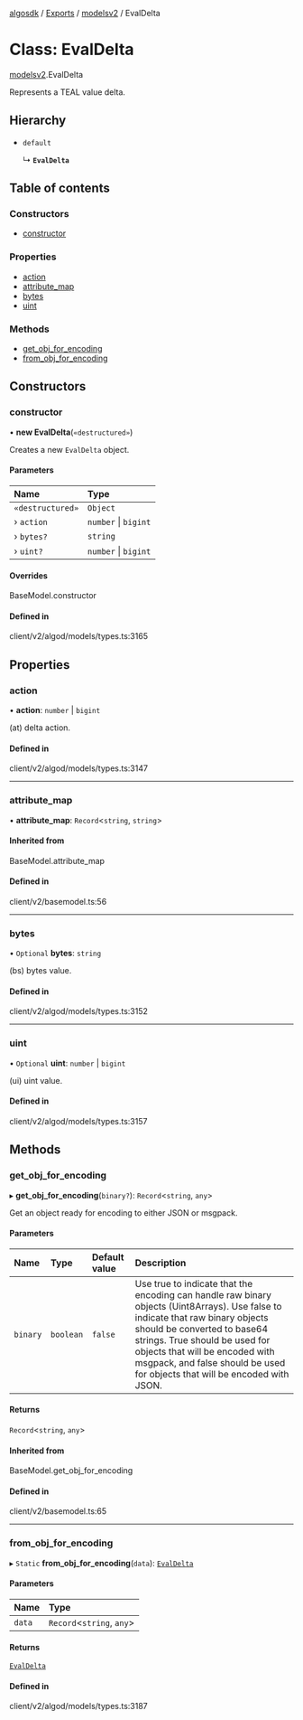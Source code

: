 [algosdk](../README.md) / [Exports](../modules.md) / [modelsv2](../modules/modelsv2.md) / EvalDelta

# Class: EvalDelta

[modelsv2](../modules/modelsv2.md).EvalDelta

Represents a TEAL value delta.

## Hierarchy

- `default`

  ↳ **`EvalDelta`**

## Table of contents

### Constructors

- [constructor](modelsv2.EvalDelta.md#constructor)

### Properties

- [action](modelsv2.EvalDelta.md#action)
- [attribute\_map](modelsv2.EvalDelta.md#attribute_map)
- [bytes](modelsv2.EvalDelta.md#bytes)
- [uint](modelsv2.EvalDelta.md#uint)

### Methods

- [get\_obj\_for\_encoding](modelsv2.EvalDelta.md#get_obj_for_encoding)
- [from\_obj\_for\_encoding](modelsv2.EvalDelta.md#from_obj_for_encoding)

## Constructors

### constructor

• **new EvalDelta**(`«destructured»`)

Creates a new `EvalDelta` object.

#### Parameters

| Name | Type |
| :------ | :------ |
| `«destructured»` | `Object` |
| › `action` | `number` \| `bigint` |
| › `bytes?` | `string` |
| › `uint?` | `number` \| `bigint` |

#### Overrides

BaseModel.constructor

#### Defined in

client/v2/algod/models/types.ts:3165

## Properties

### action

• **action**: `number` \| `bigint`

(at) delta action.

#### Defined in

client/v2/algod/models/types.ts:3147

___

### attribute\_map

• **attribute\_map**: `Record`\<`string`, `string`\>

#### Inherited from

BaseModel.attribute\_map

#### Defined in

client/v2/basemodel.ts:56

___

### bytes

• `Optional` **bytes**: `string`

(bs) bytes value.

#### Defined in

client/v2/algod/models/types.ts:3152

___

### uint

• `Optional` **uint**: `number` \| `bigint`

(ui) uint value.

#### Defined in

client/v2/algod/models/types.ts:3157

## Methods

### get\_obj\_for\_encoding

▸ **get_obj_for_encoding**(`binary?`): `Record`\<`string`, `any`\>

Get an object ready for encoding to either JSON or msgpack.

#### Parameters

| Name | Type | Default value | Description |
| :------ | :------ | :------ | :------ |
| `binary` | `boolean` | `false` | Use true to indicate that the encoding can handle raw binary objects (Uint8Arrays). Use false to indicate that raw binary objects should be converted to base64 strings. True should be used for objects that will be encoded with msgpack, and false should be used for objects that will be encoded with JSON. |

#### Returns

`Record`\<`string`, `any`\>

#### Inherited from

BaseModel.get\_obj\_for\_encoding

#### Defined in

client/v2/basemodel.ts:65

___

### from\_obj\_for\_encoding

▸ `Static` **from_obj_for_encoding**(`data`): [`EvalDelta`](modelsv2.EvalDelta.md)

#### Parameters

| Name | Type |
| :------ | :------ |
| `data` | `Record`\<`string`, `any`\> |

#### Returns

[`EvalDelta`](modelsv2.EvalDelta.md)

#### Defined in

client/v2/algod/models/types.ts:3187
